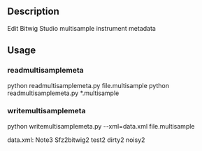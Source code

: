 
## Description
Edit Bitwig Studio multisample instrument metadata

## Usage
### readmultisamplemeta
python readmultisamplemeta.py file.multisample
python readmultisamplemeta.py *.multisample
### writemultisamplemeta
python writemultisamplemeta.py --xml=data.xml file.multisample

data.xml:
    <category>Note3</category>
    <creator>Sfz2bitwig2</creator>
    <description>test2</description>
    <keywords>
        <keyword>dirty2</keyword>
        <keyword>noisy2</keyword>
    </keywords>



